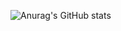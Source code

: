 ![Anurag's GitHub stats](https://github-readme-stats.vercel.app/api?username=87Niu&show_icons=true&theme=synthwave&hide_title=true)


